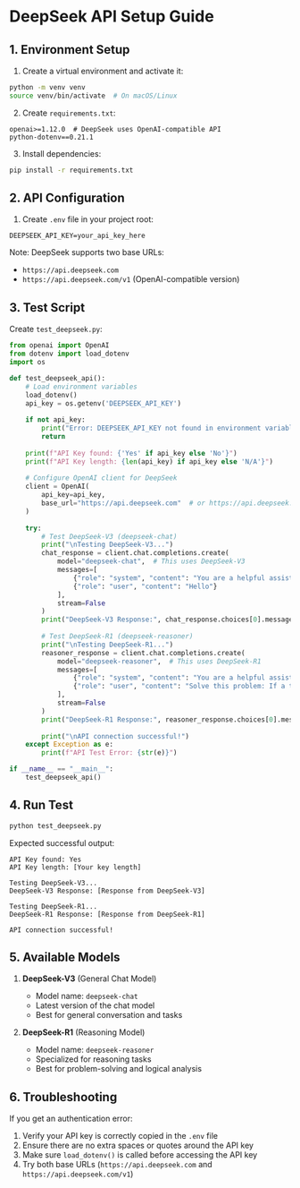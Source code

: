 # DeepSeek API Setup Guide

## 1. Environment Setup

1. Create a virtual environment and activate it:
```bash
python -m venv venv
source venv/bin/activate  # On macOS/Linux
```

2. Create `requirements.txt`:
```
openai>=1.12.0  # DeepSeek uses OpenAI-compatible API
python-dotenv==0.21.1
```

3. Install dependencies:
```bash
pip install -r requirements.txt
```

## 2. API Configuration

1. Create `.env` file in your project root:
```
DEEPSEEK_API_KEY=your_api_key_here
```

Note: DeepSeek supports two base URLs:
- `https://api.deepseek.com`
- `https://api.deepseek.com/v1` (OpenAI-compatible version)

## 3. Test Script

Create `test_deepseek.py`:

```python
from openai import OpenAI
from dotenv import load_dotenv
import os

def test_deepseek_api():
    # Load environment variables
    load_dotenv()
    api_key = os.getenv('DEEPSEEK_API_KEY')
    
    if not api_key:
        print("Error: DEEPSEEK_API_KEY not found in environment variables")
        return
        
    print(f"API Key found: {'Yes' if api_key else 'No'}")
    print(f"API Key length: {len(api_key) if api_key else 'N/A'}")
    
    # Configure OpenAI client for DeepSeek
    client = OpenAI(
        api_key=api_key,
        base_url="https://api.deepseek.com"  # or https://api.deepseek.com/v1
    )
    
    try:
        # Test DeepSeek-V3 (deepseek-chat)
        print("\nTesting DeepSeek-V3...")
        chat_response = client.chat.completions.create(
            model="deepseek-chat",  # This uses DeepSeek-V3
            messages=[
                {"role": "system", "content": "You are a helpful assistant"},
                {"role": "user", "content": "Hello"}
            ],
            stream=False
        )
        print("DeepSeek-V3 Response:", chat_response.choices[0].message.content)
        
        # Test DeepSeek-R1 (deepseek-reasoner)
        print("\nTesting DeepSeek-R1...")
        reasoner_response = client.chat.completions.create(
            model="deepseek-reasoner",  # This uses DeepSeek-R1
            messages=[
                {"role": "system", "content": "You are a helpful assistant"},
                {"role": "user", "content": "Solve this problem: If a train travels at 60 mph, how long will it take to cover 180 miles?"}
            ],
            stream=False
        )
        print("DeepSeek-R1 Response:", reasoner_response.choices[0].message.content)
        
        print("\nAPI connection successful!")
    except Exception as e:
        print(f"API Test Error: {str(e)}")

if __name__ == "__main__":
    test_deepseek_api()
```

## 4. Run Test

```bash
python test_deepseek.py
```

Expected successful output:
```
API Key found: Yes
API Key length: [Your key length]

Testing DeepSeek-V3...
DeepSeek-V3 Response: [Response from DeepSeek-V3]

Testing DeepSeek-R1...
DeepSeek-R1 Response: [Response from DeepSeek-R1]

API connection successful!
```

## 5. Available Models

1. **DeepSeek-V3** (General Chat Model)
   - Model name: `deepseek-chat`
   - Latest version of the chat model
   - Best for general conversation and tasks

2. **DeepSeek-R1** (Reasoning Model)
   - Model name: `deepseek-reasoner`
   - Specialized for reasoning tasks
   - Best for problem-solving and logical analysis

## 6. Troubleshooting

If you get an authentication error:
1. Verify your API key is correctly copied in the `.env` file
2. Ensure there are no extra spaces or quotes around the API key
3. Make sure `load_dotenv()` is called before accessing the API key
4. Try both base URLs (`https://api.deepseek.com` and `https://api.deepseek.com/v1`) 